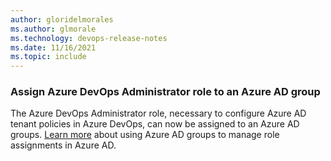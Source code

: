 ```yaml
---
author: gloridelmorales
ms.author: glmorale
ms.technology: devops-release-notes
ms.date: 11/16/2021
ms.topic: include
---
```

### Assign Azure DevOps Administrator role to an Azure AD group

The Azure DevOps Administrator role, necessary to configure Azure AD tenant policies in Azure DevOps, can now be assigned to an Azure AD groups. [Learn more](/azure/active-directory/roles/groups-concept) about using Azure AD groups to manage role assignments in Azure AD.